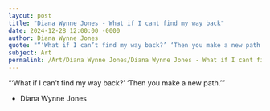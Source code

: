 ```yaml
---
layout: post
title: "Diana Wynne Jones - What if I cant find my way back"
date: 2024-12-28 12:00:00 -0000
author: Diana Wynne Jones
quote: "“‘What if I can’t find my way back?’ ‘Then you make a new path.’”"
subject: Art
permalink: /Art/Diana Wynne Jones/Diana Wynne Jones - What if I cant find my way back
---
```


“‘What if I can’t find my way back?’ ‘Then you make a new path.’”

- Diana Wynne Jones
